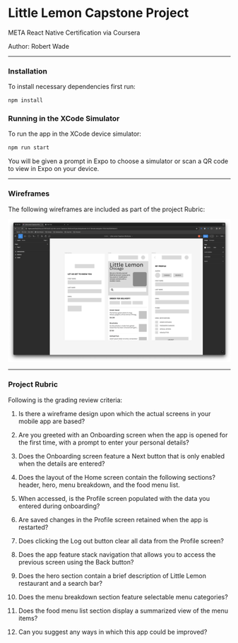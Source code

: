 # Little Lemon Capstone Project
META React Native Certification via Coursera

Author: Robert Wade

---

### Installation
To install necessary dependencies first run:
```bash
npm install
```

### Running in the XCode Simulator
To run the app in the XCode device simulator:
```bash
npm run start
```
You will be given a prompt in Expo to choose a simulator or scan a QR code to view in Expo on your device.

---

### Wireframes

The following wireframes are included as part of the project Rubric:

![Alt text](assets/images/wireframes.png)

---

### Project Rubric

Following is the grading review criteria:

1) Is there a wireframe design upon which the actual screens in your mobile app are based?

2) Are you greeted with an Onboarding screen when the app is opened for the first time, with a prompt to enter your personal details?

3) Does the Onboarding screen feature a Next button that is only enabled when the details are entered?

4) Does the layout of the Home screen contain the following sections? header, hero, menu breakdown, and the food menu list.

5) When accessed, is the Profile screen populated with the data you entered during onboarding?

6) Are saved changes in the Profile screen retained when the app is restarted?

7) Does clicking the Log out button clear all data from the Profile screen?

8) Does the app feature stack navigation that allows you to access the previous screen using the Back button?

9) Does the hero section contain a brief description of Little Lemon restaurant and a search bar?

10) Does the menu breakdown section feature selectable menu categories?

11) Does the food menu list section display a summarized view of the menu items?

12) Can you suggest any ways in which this app could be improved?


